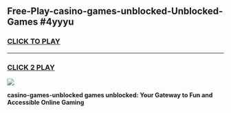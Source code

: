 
## Free-Play-casino-games-unblocked-Unblocked-Games #4yyyu
<h3>
<a href="https://news.freeplayer.one?title=casino-games-unblocked&ref=8M">CLICK TO PLAY</a></h3>
<hr>

<h3>
<a href="https://news.freeplayer.one?title=casino-games-unblocked&ref=8M">CLICK 2 PLAY</a>
  
</h3>

<a href="https://news.freeplayer.one?title=casino-games-unblocked&ref=8M"><img src="https://clearcache.store/games.png"></a>


**casino-games-unblocked games unblocked: Your Gateway to Fun and Accessible Online Gaming**
